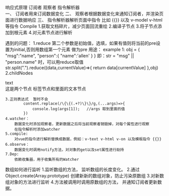 响应式原理
订阅者  观察者  指令解析器  
一、   订阅者用来订阅数据变化
二、   观察者根据数据变化来通知订阅者，并渲染页面进行数据响应
三、    指令解析器解析页面中指令 比如 {{}}  以及 v-model v-html 等指令
    Compile
        1.获取文档碎片，减少页面回流重绘
        2.编译子节点
        3.将子节点添加到根元素
        4.对元素节点进行解析

遇到的问题：
    1.reduce    第二个参数是初始值，选填，如果有值则将当前的pre设置为initial,否则用数组第一个元素
                做为pre
            用途：
                example 1:
                    obj = {
                        "msg":"name",
                        "person":{
                            "name":'allen'
                        }
                    }
                    即：str = "msg" || "person.name" 时，可以用reduce取值
                    str.split(".").reduce((data,currentValue)=>{
                        return data[currentValue]
                    },obj)
    2.childNodes 
            <div>text</div> 这是两个节点 标签节点和里面的文本节点

    3.正则表达式  暂时不会
            content.replace(/\{\{(.+?)\}\}/g,(...args)=>{
                console.log(args[1]);   //args 取到里面的值
            })
    4.watcher：
        数据变化时添加观察者，更新数据之后将当前观察者销毁掉，对每个属性进行观察
        在指令解析时添加watcher
    5.compile:
        对vue的指令进行解析替换成数据，例如：v-text v-html v-on 以及模板指令 {{}}
    6.observe：
        数据变化时调用notify方法，对对象的get以及set属性进行劫持
    7.Dep:
        依赖收集器，用于收集所有的Watcher

数组如何进行监听
    1.监听数组的方法， 监听数组的长度变化。
    2.通过Object.create(Array.prototype) 创建新新的数组对象，防止污染原数组
    3.对新数组对象的方法进行监听
    4.方法被调用时调用原数组的方法， 并通知订阅者更新数据。